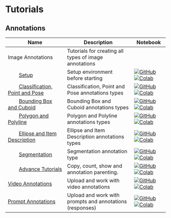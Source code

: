 # Tutorials

## Annotations
| Name | Description | Notebook |
| --- | --- | --- |
| <div>Image Annotations</div> | Tutorials for creating all types of image annotations | |
| <div>&nbsp;&nbsp;&nbsp;&nbsp;&nbsp;&nbsp;&nbsp;&nbsp;[Setup](annotations/image/setup/chapter.md)</div> | Setup environment before starting | [![GitHub](https://badgen.net/badge/icon/github?icon=github&label)](https://github.com/dataloop-ai/dtlpy-documentation/blob/main/tutorials/annotations/image/setup/chapter.ipynb) [![Colab](https://colab.research.google.com/assets/colab-badge.svg)](https://colab.research.google.com/github/dataloop-ai/dtlpy-documentation/blob/main/tutorials/annotations/image/setup/chapter.ipynb) |
| <div>&nbsp;&nbsp;&nbsp;&nbsp;&nbsp;&nbsp;&nbsp;&nbsp;[Classification, Point and Pose](annotations/image/classification_point_and_pose/chapter.md)</div> | Classification, Point and Pose annotations types | [![GitHub](https://badgen.net/badge/icon/github?icon=github&label)](https://github.com/dataloop-ai/dtlpy-documentation/blob/main/tutorials/annotations/image/classification_point_and_pose/chapter.ipynb) [![Colab](https://colab.research.google.com/assets/colab-badge.svg)](https://colab.research.google.com/github/dataloop-ai/dtlpy-documentation/blob/main/tutorials/annotations/image/classification_point_and_pose/chapter.ipynb) |
| <div>&nbsp;&nbsp;&nbsp;&nbsp;&nbsp;&nbsp;&nbsp;&nbsp;[Bounding Box and Cuboid](annotations/image/bounding_box_and_cuboid/chapter.md)</div> | Bounding Box and Cuboid annotations types | [![GitHub](https://badgen.net/badge/icon/github?icon=github&label)](https://github.com/dataloop-ai/dtlpy-documentation/blob/main/tutorials/annotations/image/bounding_box_and_cuboid/chapter.ipynb) [![Colab](https://colab.research.google.com/assets/colab-badge.svg)](https://colab.research.google.com/github/dataloop-ai/dtlpy-documentation/blob/main/tutorials/annotations/image/bounding_box_and_cuboid/chapter.ipynb) |
| <div>&nbsp;&nbsp;&nbsp;&nbsp;&nbsp;&nbsp;&nbsp;&nbsp;[Polygon and Polyline](annotations/image/polygon_and_polyline/chapter.md)</div> | Polygon and Polyline annotations types | [![GitHub](https://badgen.net/badge/icon/github?icon=github&label)](https://github.com/dataloop-ai/dtlpy-documentation/blob/main/tutorials/annotations/image/polygon_and_polyline/chapter.ipynb) [![Colab](https://colab.research.google.com/assets/colab-badge.svg)](https://colab.research.google.com/github/dataloop-ai/dtlpy-documentation/blob/main/tutorials/annotations/image/polygon_and_polyline/chapter.ipynb) |
| <div>&nbsp;&nbsp;&nbsp;&nbsp;&nbsp;&nbsp;&nbsp;&nbsp;[Ellipse and Item Description](annotations/image/ellipse_and_item_description/chapter.md)</div> | Ellipse and Item Description annotations types | [![GitHub](https://badgen.net/badge/icon/github?icon=github&label)](https://github.com/dataloop-ai/dtlpy-documentation/blob/main/tutorials/annotations/image/ellipse_and_item_description/chapter.ipynb) [![Colab](https://colab.research.google.com/assets/colab-badge.svg)](https://colab.research.google.com/github/dataloop-ai/dtlpy-documentation/blob/main/tutorials/annotations/image/ellipse_and_item_description/chapter.ipynb) |
| <div>&nbsp;&nbsp;&nbsp;&nbsp;&nbsp;&nbsp;&nbsp;&nbsp;[Segmentation](annotations/image/segmentation/chapter.md)</div> | Segmentation annotation type | [![GitHub](https://badgen.net/badge/icon/github?icon=github&label)](https://github.com/dataloop-ai/dtlpy-documentation/blob/main/tutorials/annotations/image/segmentation/chapter.ipynb) [![Colab](https://colab.research.google.com/assets/colab-badge.svg)](https://colab.research.google.com/github/dataloop-ai/dtlpy-documentation/blob/main/tutorials/annotations/image/segmentation/chapter.ipynb) |
| <div>&nbsp;&nbsp;&nbsp;&nbsp;&nbsp;&nbsp;&nbsp;&nbsp;[Advance Tutorials](annotations/image/advance_tutorials/chapter.md)</div> | Copy, count, show and annotation parenting. | [![GitHub](https://badgen.net/badge/icon/github?icon=github&label)](https://github.com/dataloop-ai/dtlpy-documentation/blob/main/tutorials/annotations/image/advance_tutorials/chapter.ipynb) [![Colab](https://colab.research.google.com/assets/colab-badge.svg)](https://colab.research.google.com/github/dataloop-ai/dtlpy-documentation/blob/main/tutorials/annotations/image/advance_tutorials/chapter.ipynb) |
| <div>[Video Annotations](annotations/video/chapter.md)</div> | Upload and work with video annotations | [![GitHub](https://badgen.net/badge/icon/github?icon=github&label)](https://github.com/dataloop-ai/dtlpy-documentation/blob/main/tutorials/annotations/video/chapter.ipynb) [![Colab](https://colab.research.google.com/assets/colab-badge.svg)](https://colab.research.google.com/github/dataloop-ai/dtlpy-documentation/blob/main/tutorials/annotations/video/chapter.ipynb) |
| <div>[Prompt Annotations](annotations/prompts/chapter.md)</div> | Upload and work with prompts and annotations (responses) | [![GitHub](https://badgen.net/badge/icon/github?icon=github&label)](https://github.com/dataloop-ai/dtlpy-documentation/blob/main/tutorials/annotations/prompts/chapter.ipynb) [![Colab](https://colab.research.google.com/assets/colab-badge.svg)](https://colab.research.google.com/github/dataloop-ai/dtlpy-documentation/blob/main/tutorials/annotations/prompts/chapter.ipynb) |